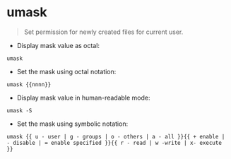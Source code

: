 # umask

> Set permission for newly created files for current user.

- Display mask value as octal:

`umask`

- Set the mask using octal notation:

`umask {{nnnn}}`

- Display mask value in human-readable mode:

`umask -S`

- Set the mask using symbolic notation:

`umask {{ u - user | g - groups | o - others | a - all }}{{ + enable | - disable | = enable specified }}{{ r - read | w -write | x- execute }}`

